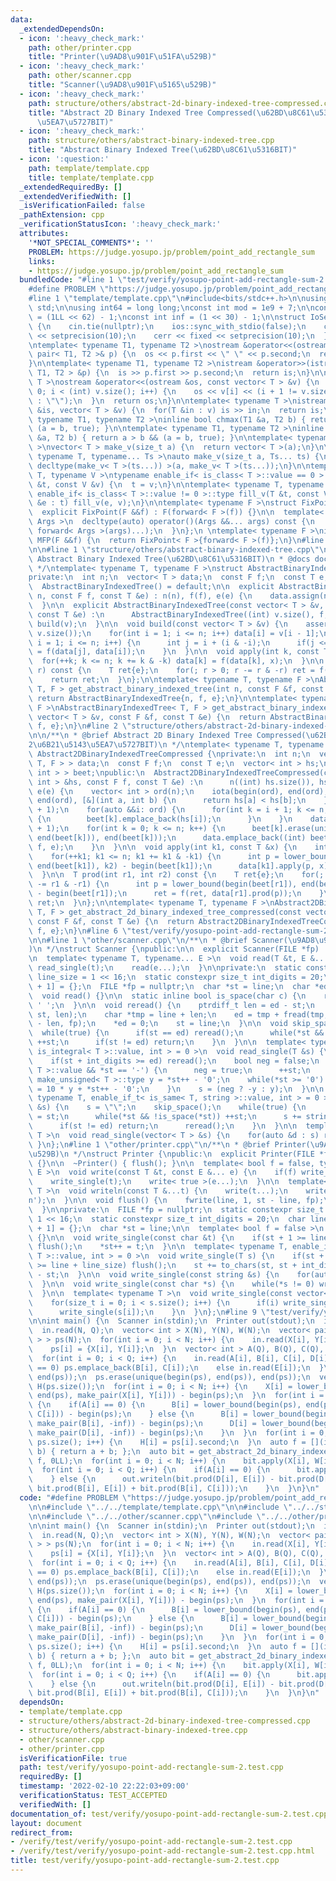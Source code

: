 ```yaml
---
data:
  _extendedDependsOn:
  - icon: ':heavy_check_mark:'
    path: other/printer.cpp
    title: "Printer(\u9AD8\u901F\u51FA\u529B)"
  - icon: ':heavy_check_mark:'
    path: other/scanner.cpp
    title: "Scanner(\u9AD8\u901F\u5165\u529B)"
  - icon: ':heavy_check_mark:'
    path: structure/others/abstract-2d-binary-indexed-tree-compressed.cpp
    title: "Abstract 2D Binary Indexed Tree Compressed(\u62BD\u8C61\u53162\u6B21\u5143\
      \u5EA7\u5727BIT)"
  - icon: ':heavy_check_mark:'
    path: structure/others/abstract-binary-indexed-tree.cpp
    title: "Abstract Binary Indexed Tree(\u62BD\u8C61\u5316BIT)"
  - icon: ':question:'
    path: template/template.cpp
    title: template/template.cpp
  _extendedRequiredBy: []
  _extendedVerifiedWith: []
  _isVerificationFailed: false
  _pathExtension: cpp
  _verificationStatusIcon: ':heavy_check_mark:'
  attributes:
    '*NOT_SPECIAL_COMMENTS*': ''
    PROBLEM: https://judge.yosupo.jp/problem/point_add_rectangle_sum
    links:
    - https://judge.yosupo.jp/problem/point_add_rectangle_sum
  bundledCode: "#line 1 \"test/verify/yosupo-point-add-rectangle-sum-2.test.cpp\"\n\
    #define PROBLEM \"https://judge.yosupo.jp/problem/point_add_rectangle_sum\"\n\n\
    #line 1 \"template/template.cpp\"\n#include<bits/stdc++.h>\n\nusing namespace\
    \ std;\n\nusing int64 = long long;\nconst int mod = 1e9 + 7;\n\nconst int64 infll\
    \ = (1LL << 62) - 1;\nconst int inf = (1 << 30) - 1;\n\nstruct IoSetup {\n  IoSetup()\
    \ {\n    cin.tie(nullptr);\n    ios::sync_with_stdio(false);\n    cout << fixed\
    \ << setprecision(10);\n    cerr << fixed << setprecision(10);\n  }\n} iosetup;\n\
    \ntemplate< typename T1, typename T2 >\nostream &operator<<(ostream &os, const\
    \ pair< T1, T2 >& p) {\n  os << p.first << \" \" << p.second;\n  return os;\n\
    }\n\ntemplate< typename T1, typename T2 >\nistream &operator>>(istream &is, pair<\
    \ T1, T2 > &p) {\n  is >> p.first >> p.second;\n  return is;\n}\n\ntemplate< typename\
    \ T >\nostream &operator<<(ostream &os, const vector< T > &v) {\n  for(int i =\
    \ 0; i < (int) v.size(); i++) {\n    os << v[i] << (i + 1 != v.size() ? \" \"\
    \ : \"\");\n  }\n  return os;\n}\n\ntemplate< typename T >\nistream &operator>>(istream\
    \ &is, vector< T > &v) {\n  for(T &in : v) is >> in;\n  return is;\n}\n\ntemplate<\
    \ typename T1, typename T2 >\ninline bool chmax(T1 &a, T2 b) { return a < b &&\
    \ (a = b, true); }\n\ntemplate< typename T1, typename T2 >\ninline bool chmin(T1\
    \ &a, T2 b) { return a > b && (a = b, true); }\n\ntemplate< typename T = int64\
    \ >\nvector< T > make_v(size_t a) {\n  return vector< T >(a);\n}\n\ntemplate<\
    \ typename T, typename... Ts >\nauto make_v(size_t a, Ts... ts) {\n  return vector<\
    \ decltype(make_v< T >(ts...)) >(a, make_v< T >(ts...));\n}\n\ntemplate< typename\
    \ T, typename V >\ntypename enable_if< is_class< T >::value == 0 >::type fill_v(T\
    \ &t, const V &v) {\n  t = v;\n}\n\ntemplate< typename T, typename V >\ntypename\
    \ enable_if< is_class< T >::value != 0 >::type fill_v(T &t, const V &v) {\n  for(auto\
    \ &e : t) fill_v(e, v);\n}\n\ntemplate< typename F >\nstruct FixPoint : F {\n\
    \  explicit FixPoint(F &&f) : F(forward< F >(f)) {}\n\n  template< typename...\
    \ Args >\n  decltype(auto) operator()(Args &&... args) const {\n    return F::operator()(*this,\
    \ forward< Args >(args)...);\n  }\n};\n \ntemplate< typename F >\ninline decltype(auto)\
    \ MFP(F &&f) {\n  return FixPoint< F >{forward< F >(f)};\n}\n#line 4 \"test/verify/yosupo-point-add-rectangle-sum-2.test.cpp\"\
    \n\n#line 1 \"structure/others/abstract-binary-indexed-tree.cpp\"\n/**\n * @brief\
    \ Abstract Binary Indexed Tree(\u62BD\u8C61\u5316BIT)\n * @docs docs/abstract-binary-indexed-tree.md\n\
    \ */\ntemplate< typename T, typename F >\nstruct AbstractBinaryIndexedTree {\n\
    private:\n  int n;\n  vector< T > data;\n  const F f;\n  const T e;\n\npublic:\n\
    \  AbstractBinaryIndexedTree() = default;\n\n  explicit AbstractBinaryIndexedTree(int\
    \ n, const F f, const T &e) : n(n), f(f), e(e) {\n    data.assign(n + 1, e);\n\
    \  }\n\n  explicit AbstractBinaryIndexedTree(const vector< T > &v, const F f,\
    \ const T &e) :\n      AbstractBinaryIndexedTree((int) v.size(), f, e) {\n   \
    \ build(v);\n  }\n\n  void build(const vector< T > &v) {\n    assert(n == (int)\
    \ v.size());\n    for(int i = 1; i <= n; i++) data[i] = v[i - 1];\n    for(int\
    \ i = 1; i <= n; i++) {\n      int j = i + (i & -i);\n      if(j <= n) data[j]\
    \ = f(data[j], data[i]);\n    }\n  }\n\n  void apply(int k, const T &x) {\n  \
    \  for(++k; k <= n; k += k & -k) data[k] = f(data[k], x);\n  }\n\n  T prod(int\
    \ r) const {\n    T ret{e};\n    for(; r > 0; r -= r & -r) ret = f(ret, data[r]);\n\
    \    return ret;\n  }\n};\n\ntemplate< typename T, typename F >\nAbstractBinaryIndexedTree<\
    \ T, F > get_abstract_binary_indexed_tree(int n, const F &f, const T &e) {\n \
    \ return AbstractBinaryIndexedTree{n, f, e};\n}\n\ntemplate< typename T, typename\
    \ F >\nAbstractBinaryIndexedTree< T, F > get_abstract_binary_indexed_tree(const\
    \ vector< T > &v, const F &f, const T &e) {\n  return AbstractBinaryIndexedTree{v,\
    \ f, e};\n}\n#line 2 \"structure/others/abstract-2d-binary-indexed-tree-compressed.cpp\"\
    \n\n/**\n * @brief Abstract 2D Binary Indexed Tree Compressed(\u62BD\u8C61\u5316\
    2\u6B21\u5143\u5EA7\u5727BIT)\n */\ntemplate< typename T, typename F >\nstruct\
    \ Abstract2DBinaryIndexedTreeCompressed {\nprivate:\n  int n;\n  vector< AbstractBinaryIndexedTree<\
    \ T, F > > data;\n  const F f;\n  const T e;\n  vector< int > hs;\n  vector< vector<\
    \ int > > beet;\npublic:\n  Abstract2DBinaryIndexedTreeCompressed(const vector<\
    \ int > &hs, const F f, const T &e) :\n      n((int) hs.size()), hs(hs), f(f),\
    \ e(e) {\n    vector< int > ord(n);\n    iota(begin(ord), end(ord), 0);\n    sort(begin(ord),\
    \ end(ord), [&](int a, int b) {\n      return hs[a] < hs[b];\n    });\n    beet.resize(n\
    \ + 1);\n    for(auto &&i: ord) {\n      for(int k = i + 1; k <= n; k += k & -k)\
    \ {\n        beet[k].emplace_back(hs[i]);\n      }\n    }\n    data.reserve(n\
    \ + 1);\n    for(int k = 0; k <= n; k++) {\n      beet[k].erase(unique(begin(beet[k]),\
    \ end(beet[k])), end(beet[k]));\n      data.emplace_back((int) beet[k].size(),\
    \ f, e);\n    }\n  }\n\n  void apply(int k1, const T &x) {\n    int k2 = hs[k1];\n\
    \    for(++k1; k1 <= n; k1 += k1 & -k1) {\n      int p = lower_bound(begin(beet[k1]),\
    \ end(beet[k1]), k2) - begin(beet[k1]);\n      data[k1].apply(p, x);\n    }\n\
    \  }\n\n  T prod(int r1, int r2) const {\n    T ret{e};\n    for(; r1 > 0; r1\
    \ -= r1 & -r1) {\n      int p = lower_bound(begin(beet[r1]), end(beet[r1]), r2)\
    \ - begin(beet[r1]);\n      ret = f(ret, data[r1].prod(p));\n    }\n    return\
    \ ret;\n  }\n};\n\ntemplate< typename T, typename F >\nAbstract2DBinaryIndexedTreeCompressed<\
    \ T, F > get_abstract_2d_binary_indexed_tree_compressed(const vector< int > &hs,\
    \ const F &f, const T &e) {\n  return Abstract2DBinaryIndexedTreeCompressed{hs,\
    \ f, e};\n}\n#line 6 \"test/verify/yosupo-point-add-rectangle-sum-2.test.cpp\"\
    \n\n#line 1 \"other/scanner.cpp\"\n/**\n * @brief Scanner(\u9AD8\u901F\u5165\u529B\
    )\n */\nstruct Scanner {\npublic:\n\n  explicit Scanner(FILE *fp) : fp(fp) {}\n\
    \n  template< typename T, typename... E >\n  void read(T &t, E &... e) {\n   \
    \ read_single(t);\n    read(e...);\n  }\n\nprivate:\n  static constexpr size_t\
    \ line_size = 1 << 16;\n  static constexpr size_t int_digits = 20;\n  char line[line_size\
    \ + 1] = {};\n  FILE *fp = nullptr;\n  char *st = line;\n  char *ed = line;\n\n\
    \  void read() {}\n\n  static inline bool is_space(char c) {\n    return c <=\
    \ ' ';\n  }\n\n  void reread() {\n    ptrdiff_t len = ed - st;\n    memmove(line,\
    \ st, len);\n    char *tmp = line + len;\n    ed = tmp + fread(tmp, 1, line_size\
    \ - len, fp);\n    *ed = 0;\n    st = line;\n  }\n\n  void skip_space() {\n  \
    \  while(true) {\n      if(st == ed) reread();\n      while(*st && is_space(*st))\
    \ ++st;\n      if(st != ed) return;\n    }\n  }\n\n  template< typename T, enable_if_t<\
    \ is_integral< T >::value, int > = 0 >\n  void read_single(T &s) {\n    skip_space();\n\
    \    if(st + int_digits >= ed) reread();\n    bool neg = false;\n    if(is_signed<\
    \ T >::value && *st == '-') {\n      neg = true;\n      ++st;\n    }\n    typename\
    \ make_unsigned< T >::type y = *st++ - '0';\n    while(*st >= '0') {\n      y\
    \ = 10 * y + *st++ - '0';\n    }\n    s = (neg ? -y : y);\n  }\n\n  template<\
    \ typename T, enable_if_t< is_same< T, string >::value, int > = 0 >\n  void read_single(T\
    \ &s) {\n    s = \"\";\n    skip_space();\n    while(true) {\n      char *base\
    \ = st;\n      while(*st && !is_space(*st)) ++st;\n      s += string(base, st);\n\
    \      if(st != ed) return;\n      reread();\n    }\n  }\n\n  template< typename\
    \ T >\n  void read_single(vector< T > &s) {\n    for(auto &d : s) read(d);\n \
    \ }\n};\n#line 1 \"other/printer.cpp\"\n/**\n * @brief Printer(\u9AD8\u901F\u51FA\
    \u529B)\n */\nstruct Printer {\npublic:\n  explicit Printer(FILE *fp) : fp(fp)\
    \ {}\n\n  ~Printer() { flush(); }\n\n  template< bool f = false, typename T, typename...\
    \ E >\n  void write(const T &t, const E &... e) {\n    if(f) write_single(' ');\n\
    \    write_single(t);\n    write< true >(e...);\n  }\n\n  template< typename...\
    \ T >\n  void writeln(const T &...t) {\n    write(t...);\n    write_single('\\\
    n');\n  }\n\n  void flush() {\n    fwrite(line, 1, st - line, fp);\n    st = line;\n\
    \  }\n\nprivate:\n  FILE *fp = nullptr;\n  static constexpr size_t line_size =\
    \ 1 << 16;\n  static constexpr size_t int_digits = 20;\n  char line[line_size\
    \ + 1] = {};\n  char *st = line;\n\n  template< bool f = false >\n  void write()\
    \ {}\n\n  void write_single(const char &t) {\n    if(st + 1 >= line + line_size)\
    \ flush();\n    *st++ = t;\n  }\n\n  template< typename T, enable_if_t< is_integral<\
    \ T >::value, int > = 0 >\n  void write_single(T s) {\n    if(st + int_digits\
    \ >= line + line_size) flush();\n    st += to_chars(st, st + int_digits, s).ptr\
    \ - st;\n  }\n\n  void write_single(const string &s) {\n    for(auto &c: s) write_single(c);\n\
    \  }\n\n  void write_single(const char *s) {\n    while(*s != 0) write_single(*s++);\n\
    \  }\n\n  template< typename T >\n  void write_single(const vector< T > &s) {\n\
    \    for(size_t i = 0; i < s.size(); i++) {\n      if(i) write_single(' ');\n\
    \      write_single(s[i]);\n    }\n  }\n};\n#line 9 \"test/verify/yosupo-point-add-rectangle-sum-2.test.cpp\"\
    \n\nint main() {\n  Scanner in(stdin);\n  Printer out(stdout);\n  int N, Q;\n\
    \  in.read(N, Q);\n  vector< int > X(N), Y(N), W(N);\n  vector< pair< int, int\
    \ > > ps(N);\n  for(int i = 0; i < N; i++) {\n    in.read(X[i], Y[i], W[i]);\n\
    \    ps[i] = {X[i], Y[i]};\n  }\n  vector< int > A(Q), B(Q), C(Q), D(Q), E(Q);\n\
    \  for(int i = 0; i < Q; i++) {\n    in.read(A[i], B[i], C[i], D[i]);\n    if(A[i]\
    \ == 0) ps.emplace_back(B[i], C[i]);\n    else in.read(E[i]);\n  }\n  sort(begin(ps),\
    \ end(ps));\n  ps.erase(unique(begin(ps), end(ps)), end(ps));\n  vector< int >\
    \ H(ps.size());\n  for(int i = 0; i < N; i++) {\n    X[i] = lower_bound(begin(ps),\
    \ end(ps), make_pair(X[i], Y[i])) - begin(ps);\n  }\n  for(int i = 0; i < Q; i++)\
    \ {\n    if(A[i] == 0) {\n      B[i] = lower_bound(begin(ps), end(ps), make_pair(B[i],\
    \ C[i])) - begin(ps);\n    } else {\n      B[i] = lower_bound(begin(ps), end(ps),\
    \ make_pair(B[i], -inf)) - begin(ps);\n      D[i] = lower_bound(begin(ps), end(ps),\
    \ make_pair(D[i], -inf)) - begin(ps);\n    }\n  }\n  for(int i = 0; i < (int)\
    \ ps.size(); i++) {\n    H[i] = ps[i].second;\n  }\n  auto f = [](int64 a, int64\
    \ b) { return a + b; };\n  auto bit = get_abstract_2d_binary_indexed_tree_compressed(H,\
    \ f, 0LL);\n  for(int i = 0; i < N; i++) {\n    bit.apply(X[i], W[i]);\n  }\n\
    \  for(int i = 0; i < Q; i++) {\n    if(A[i] == 0) {\n      bit.apply(B[i], D[i]);\n\
    \    } else {\n      out.writeln(bit.prod(D[i], E[i]) - bit.prod(D[i], C[i]) -\
    \ bit.prod(B[i], E[i]) + bit.prod(B[i], C[i]));\n    }\n  }\n}\n"
  code: "#define PROBLEM \"https://judge.yosupo.jp/problem/point_add_rectangle_sum\"\
    \n\n#include \"../../template/template.cpp\"\n\n#include \"../../structure/others/abstract-2d-binary-indexed-tree-compressed.cpp\"\
    \n\n#include \"../../other/scanner.cpp\"\n#include \"../../other/printer.cpp\"\
    \n\nint main() {\n  Scanner in(stdin);\n  Printer out(stdout);\n  int N, Q;\n\
    \  in.read(N, Q);\n  vector< int > X(N), Y(N), W(N);\n  vector< pair< int, int\
    \ > > ps(N);\n  for(int i = 0; i < N; i++) {\n    in.read(X[i], Y[i], W[i]);\n\
    \    ps[i] = {X[i], Y[i]};\n  }\n  vector< int > A(Q), B(Q), C(Q), D(Q), E(Q);\n\
    \  for(int i = 0; i < Q; i++) {\n    in.read(A[i], B[i], C[i], D[i]);\n    if(A[i]\
    \ == 0) ps.emplace_back(B[i], C[i]);\n    else in.read(E[i]);\n  }\n  sort(begin(ps),\
    \ end(ps));\n  ps.erase(unique(begin(ps), end(ps)), end(ps));\n  vector< int >\
    \ H(ps.size());\n  for(int i = 0; i < N; i++) {\n    X[i] = lower_bound(begin(ps),\
    \ end(ps), make_pair(X[i], Y[i])) - begin(ps);\n  }\n  for(int i = 0; i < Q; i++)\
    \ {\n    if(A[i] == 0) {\n      B[i] = lower_bound(begin(ps), end(ps), make_pair(B[i],\
    \ C[i])) - begin(ps);\n    } else {\n      B[i] = lower_bound(begin(ps), end(ps),\
    \ make_pair(B[i], -inf)) - begin(ps);\n      D[i] = lower_bound(begin(ps), end(ps),\
    \ make_pair(D[i], -inf)) - begin(ps);\n    }\n  }\n  for(int i = 0; i < (int)\
    \ ps.size(); i++) {\n    H[i] = ps[i].second;\n  }\n  auto f = [](int64 a, int64\
    \ b) { return a + b; };\n  auto bit = get_abstract_2d_binary_indexed_tree_compressed(H,\
    \ f, 0LL);\n  for(int i = 0; i < N; i++) {\n    bit.apply(X[i], W[i]);\n  }\n\
    \  for(int i = 0; i < Q; i++) {\n    if(A[i] == 0) {\n      bit.apply(B[i], D[i]);\n\
    \    } else {\n      out.writeln(bit.prod(D[i], E[i]) - bit.prod(D[i], C[i]) -\
    \ bit.prod(B[i], E[i]) + bit.prod(B[i], C[i]));\n    }\n  }\n}\n"
  dependsOn:
  - template/template.cpp
  - structure/others/abstract-2d-binary-indexed-tree-compressed.cpp
  - structure/others/abstract-binary-indexed-tree.cpp
  - other/scanner.cpp
  - other/printer.cpp
  isVerificationFile: true
  path: test/verify/yosupo-point-add-rectangle-sum-2.test.cpp
  requiredBy: []
  timestamp: '2022-02-10 22:22:03+09:00'
  verificationStatus: TEST_ACCEPTED
  verifiedWith: []
documentation_of: test/verify/yosupo-point-add-rectangle-sum-2.test.cpp
layout: document
redirect_from:
- /verify/test/verify/yosupo-point-add-rectangle-sum-2.test.cpp
- /verify/test/verify/yosupo-point-add-rectangle-sum-2.test.cpp.html
title: test/verify/yosupo-point-add-rectangle-sum-2.test.cpp
---
```

